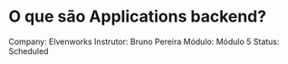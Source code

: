 # O que são Applications backend?

Company: Elvenworks
Instrutor: Bruno Pereira
Módulo: Módulo 5
Status: Scheduled